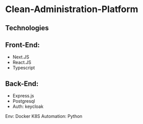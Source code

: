 # Clean-Administration-Platform

## Technologies

## Front-End:
 - Next.JS 
 - React.JS
 - Typescript


## Back-End:
 - Express.js
 - Postgresql
 - Auth: keycloak

Env: Docker K8S
Automation: Python
